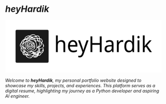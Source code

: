 # _heyHardik_

![banner](static/images/banner.png)

_Welcome to **heyHardik**, my personal portfolio website designed to showcase my skills, projects, and experiences. This platform serves as a digital resume, highlighting my journey as a Python developer and aspiring AI engineer._
